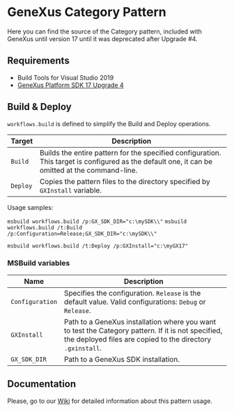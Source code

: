 # GeneXus Category Pattern
Here you can find the source of the Category pattern, included with GeneXus until version 17 until it was deprecated after Upgrade #4.

## Requirements
- Build Tools for Visual Studio 2019
- [GeneXus Platform SDK 17 Upgrade 4](https://www.genexus.com/en/developers/downloadcenter?data=5924)

## Build & Deploy
`workflows.build` is defined to simplify the Build and Deploy operations.

| Target | Description |
| --- | --- |
| `Build` | Builds the entire pattern for the specified configuration. This target is configured as the default one, it can be omitted at the command-line. |
| `Deploy` | Copies the pattern files to the directory specified by `GXInstall` variable. |

Usage samples:

`msbuild workflows.build /p:GX_SDK_DIR="c:\mySDK\\"`
`msbuild workflows.build /t:Build /p:Configuration=Release;GX_SDK_DIR="c:\mySDK\\"`

`msbuild workflows.build /t:Deploy /p:GXInstall="c:\myGX17"`

### MSBuild variables

| Name | Description |
| --- | --- |
| `Configuration` | Specifies the configuration. `Release` is the default value. Valid configurations: `Debug` or `Release`. |
| `GXInstall` | Path to a GeneXus installation where you want to test the Category pattern. If it is not specified, the deployed files are copied to the directory `.gxinstall`. |
| `GX_SDK_DIR` | Path to a GeneXus SDK installation. |

## Documentation
Please, go to our [Wiki](https://wiki.genexus.com/commwiki/servlet/wiki?5752,Category%20Pattern) for detailed information about this pattern usage.
